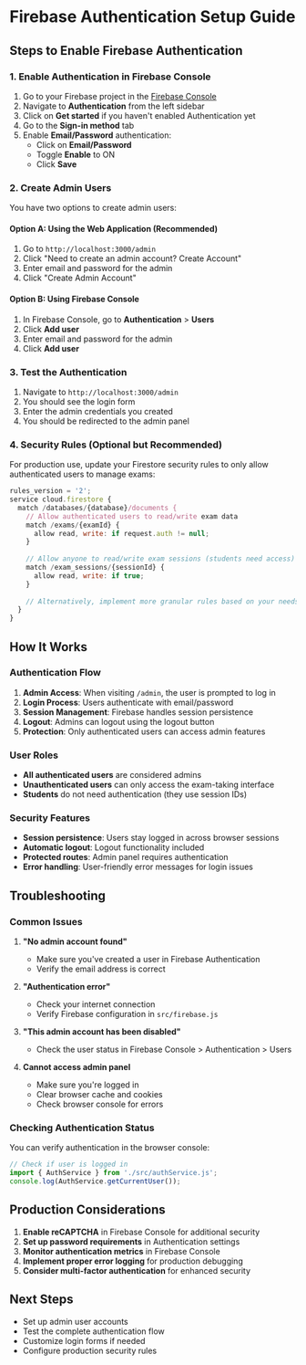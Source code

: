 # Firebase Authentication Setup Guide

## Steps to Enable Firebase Authentication

### 1. Enable Authentication in Firebase Console

1. Go to your Firebase project in the [Firebase Console](https://console.firebase.google.com/)
2. Navigate to **Authentication** from the left sidebar
3. Click on **Get started** if you haven't enabled Authentication yet
4. Go to the **Sign-in method** tab
5. Enable **Email/Password** authentication:
   - Click on **Email/Password**
   - Toggle **Enable** to ON
   - Click **Save**

### 2. Create Admin Users

You have two options to create admin users:

#### Option A: Using the Web Application (Recommended)
1. Go to `http://localhost:3000/admin`
2. Click "Need to create an admin account? Create Account"
3. Enter email and password for the admin
4. Click "Create Admin Account"

#### Option B: Using Firebase Console
1. In Firebase Console, go to **Authentication** > **Users**
2. Click **Add user**
3. Enter email and password for the admin
4. Click **Add user**

### 3. Test the Authentication

1. Navigate to `http://localhost:3000/admin`
2. You should see the login form
3. Enter the admin credentials you created
4. You should be redirected to the admin panel

### 4. Security Rules (Optional but Recommended)

For production use, update your Firestore security rules to only allow authenticated users to manage exams:

```javascript
rules_version = '2';
service cloud.firestore {
  match /databases/{database}/documents {
    // Allow authenticated users to read/write exam data
    match /exams/{examId} {
      allow read, write: if request.auth != null;
    }
    
    // Allow anyone to read/write exam sessions (students need access)
    match /exam_sessions/{sessionId} {
      allow read, write: if true;
    }
    
    // Alternatively, implement more granular rules based on your needs
  }
}
```

## How It Works

### Authentication Flow

1. **Admin Access**: When visiting `/admin`, the user is prompted to log in
2. **Login Process**: Users authenticate with email/password
3. **Session Management**: Firebase handles session persistence
4. **Logout**: Admins can logout using the logout button
5. **Protection**: Only authenticated users can access admin features

### User Roles

- **All authenticated users** are considered admins
- **Unauthenticated users** can only access the exam-taking interface
- **Students** do not need authentication (they use session IDs)

### Security Features

- **Session persistence**: Users stay logged in across browser sessions
- **Automatic logout**: Logout functionality included
- **Protected routes**: Admin panel requires authentication
- **Error handling**: User-friendly error messages for login issues

## Troubleshooting

### Common Issues

1. **"No admin account found"**
   - Make sure you've created a user in Firebase Authentication
   - Verify the email address is correct

2. **"Authentication error"**
   - Check your internet connection
   - Verify Firebase configuration in `src/firebase.js`

3. **"This admin account has been disabled"**
   - Check the user status in Firebase Console > Authentication > Users

4. **Cannot access admin panel**
   - Make sure you're logged in
   - Clear browser cache and cookies
   - Check browser console for errors

### Checking Authentication Status

You can verify authentication in the browser console:
```javascript
// Check if user is logged in
import { AuthService } from './src/authService.js';
console.log(AuthService.getCurrentUser());
```

## Production Considerations

1. **Enable reCAPTCHA** in Firebase Console for additional security
2. **Set up password requirements** in Authentication settings
3. **Monitor authentication metrics** in Firebase Console
4. **Implement proper error logging** for production debugging
5. **Consider multi-factor authentication** for enhanced security

## Next Steps

- Set up admin user accounts
- Test the complete authentication flow
- Customize login forms if needed
- Configure production security rules